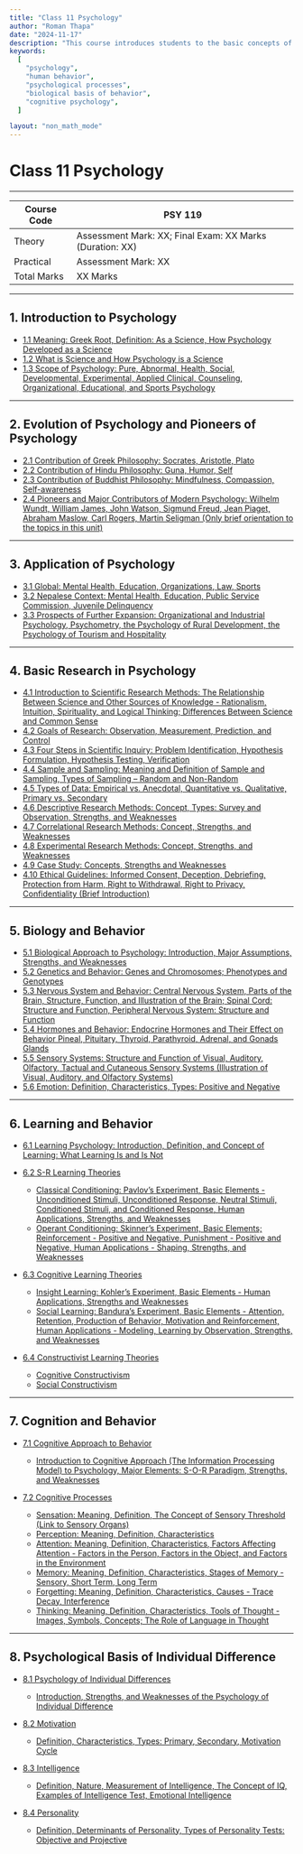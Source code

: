 ```yaml
---
title: "Class 11 Psychology"
author: "Roman Thapa"
date: "2024-11-17"
description: "This course introduces students to the basic concepts of psychology, including the study of human behavior, psychological processes, and the biological basis of behavior."
keywords:
  [
    "psychology",
    "human behavior",
    "psychological processes",
    "biological basis of behavior",
    "cognitive psychology",
  ]

layout: "non_math_mode"
---
```


# Class 11 Psychology

---

| Course Code | PSY 119                                                  |
| ----------- | -------------------------------------------------------- |
| Theory      | Assessment Mark: XX; Final Exam: XX Marks (Duration: XX) |
| Practical   | Assessment Mark: XX                                      |
| Total Marks | XX Marks                                                 |

---

## 1. Introduction to Psychology

- [1.1 Meaning: Greek Root, Definition: As a Science, How Psychology Developed as a Science](./introduction-psychology/meaning-development/)
- [1.2 What is Science and How Psychology is a Science](./introduction-psychology/psychology-as-science/)
- [1.3 Scope of Psychology: Pure, Abnormal, Health, Social, Developmental, Experimental, Applied Clinical, Counseling, Organizational, Educational, and Sports Psychology](./introduction-psychology/scope/)

---

## 2. Evolution of Psychology and Pioneers of Psychology

- [2.1 Contribution of Greek Philosophy: Socrates, Aristotle, Plato](./evolution-psychology/greek-philosophy/)
- [2.2 Contribution of Hindu Philosophy: Guna, Humor, Self](./evolution-psychology/hindu-philosophy/)
- [2.3 Contribution of Buddhist Philosophy: Mindfulness, Compassion, Self-awareness](./evolution-psychology/buddhist-philosophy/)
- [2.4 Pioneers and Major Contributors of Modern Psychology: Wilhelm Wundt, William James, John Watson, Sigmund Freud, Jean Piaget, Abraham Maslow, Carl Rogers, Martin Seligman (Only brief orientation to the topics in this unit)](./evolution-psychology/pioneers-modern-psychology/)

---

## 3. Application of Psychology

- [3.1 Global: Mental Health, Education, Organizations, Law, Sports](./application-psychology/global/)
- [3.2 Nepalese Context: Mental Health, Education, Public Service Commission, Juvenile Delinquency](./application-psychology/nepalese-context/)
- [3.3 Prospects of Further Expansion: Organizational and Industrial Psychology, Psychometry, the Psychology of Rural Development, the Psychology of Tourism and Hospitality](./application-psychology/prospects-expansion/)

---

## 4. Basic Research in Psychology

- [4.1 Introduction to Scientific Research Methods: The Relationship Between Science and Other Sources of Knowledge - Rationalism, Intuition, Spirituality, and Logical Thinking; Differences Between Science and Common Sense](./basic-research-psychology/scientific-research-methods/)
- [4.2 Goals of Research: Observation, Measurement, Prediction, and Control](./basic-research-psychology/goals-research/)
- [4.3 Four Steps in Scientific Inquiry: Problem Identification, Hypothesis Formulation, Hypothesis Testing, Verification](./basic-research-psychology/scientific-inquiry/)
- [4.4 Sample and Sampling: Meaning and Definition of Sample and Sampling, Types of Sampling – Random and Non-Random](./basic-research-psychology/sample-sampling/)
- [4.5 Types of Data: Empirical vs. Anecdotal, Quantitative vs. Qualitative, Primary vs. Secondary](./basic-research-psychology/types-of-data/)
- [4.6 Descriptive Research Methods: Concept, Types: Survey and Observation, Strengths, and Weaknesses](./basic-research-psychology/descriptive-research-methods/)
- [4.7 Correlational Research Methods: Concept, Strengths, and Weaknesses](./basic-research-psychology/correlational-research-methods/)
- [4.8 Experimental Research Methods: Concept, Strengths, and Weaknesses](./basic-research-psychology/experimental-research-methods/)
- [4.9 Case Study: Concepts, Strengths and Weaknesses](./basic-research-psychology/case-study/)
- [4.10 Ethical Guidelines: Informed Consent, Deception, Debriefing, Protection from Harm, Right to Withdrawal, Right to Privacy, Confidentiality (Brief Introduction)](./basic-research-psychology/ethical-guidelines/)

---

## 5. Biology and Behavior

- [5.1 Biological Approach to Psychology: Introduction, Major Assumptions, Strengths, and Weaknesses](./biology-and-behavior/biological-approach-psychology/)
- [5.2 Genetics and Behavior: Genes and Chromosomes; Phenotypes and Genotypes](./biology-and-behavior/genetics-behavior/)
- [5.3 Nervous System and Behavior: Central Nervous System, Parts of the Brain, Structure, Function, and Illustration of the Brain; Spinal Cord: Structure and Function, Peripheral Nervous System: Structure and Function](./biology-and-behavior/nervous-system-behavior/)
- [5.4 Hormones and Behavior: Endocrine Hormones and Their Effect on Behavior Pineal, Pituitary, Thyroid, Parathyroid, Adrenal, and Gonads Glands](./biology-and-behavior/hormones-behavior/)
- [5.5 Sensory Systems: Structure and Function of Visual, Auditory, Olfactory, Tactual and Cutaneous Sensory Systems (Illustration of Visual, Auditory, and Olfactory Systems)](./biology-and-behavior/sensory-systems/)
- [5.6 Emotion: Definition, Characteristics, Types: Positive and Negative](./biology-and-behavior/emotion/)

---

## 6. Learning and Behavior

- [6.1 Learning Psychology: Introduction, Definition, and Concept of Learning: What Learning Is and Is Not](./learning-and-behavior/learning-psychology/)
- [6.2 S-R Learning Theories](./learning-and-behavior/sr-learning-theories/)

  - [Classical Conditioning: Pavlov’s Experiment, Basic Elements - Unconditioned Stimuli, Unconditioned Response, Neutral Stimuli, Conditioned Stimuli, and Conditioned Response, Human Applications, Strengths, and Weaknesses](./learning-and-behavior/classical-conditioning/)
  - [Operant Conditioning: Skinner’s Experiment, Basic Elements; Reinforcement - Positive and Negative, Punishment - Positive and Negative, Human Applications - Shaping, Strengths, and Weaknesses](./learning-and-behavior/operant-conditioning/)

- [6.3 Cognitive Learning Theories](./learning-and-behavior/cognitive-learning-theories/)

  - [Insight Learning: Kohler’s Experiment, Basic Elements - Human Applications, Strengths and Weaknesses](./learning-and-behavior/insight-learning/)
  - [Social Learning: Bandura’s Experiment, Basic Elements - Attention, Retention, Production of Behavior, Motivation and Reinforcement, Human Applications - Modeling, Learning by Observation, Strengths, and Weaknesses](./learning-and-behavior/social-learning/)

- [6.4 Constructivist Learning Theories](./learning-and-behavior/constructivist-learning-theories/)

  - [Cognitive Constructivism](./learning-and-behavior/cognitive-constructivism/)
  - [Social Constructivism](./learning-and-behavior/social-constructivism/)

---

## 7. Cognition and Behavior

- [7.1 Cognitive Approach to Behavior](./cognition-and-behavior/cognitive-approach/)

  - [Introduction to Cognitive Approach (The Information Processing Model) to Psychology, Major Elements: S-O-R Paradigm, Strengths, and Weaknesses](./cognition-and-behavior/information-processing-model/)

- [7.2 Cognitive Processes](./cognition-and-behavior/cognitive-processes/)

  - [Sensation: Meaning, Definition, The Concept of Sensory Threshold (Link to Sensory Organs)](./cognition-and-behavior/sensation/)
  - [Perception: Meaning, Definition, Characteristics](./cognition-and-behavior/perception/)
  - [Attention: Meaning, Definition, Characteristics, Factors Affecting Attention - Factors in the Person, Factors in the Object, and Factors in the Environment](./cognition-and-behavior/attention/)
  - [Memory: Meaning, Definition, Characteristics, Stages of Memory - Sensory, Short Term, Long Term](./cognition-and-behavior/memory/)
  - [Forgetting: Meaning, Definition, Characteristics, Causes - Trace Decay, Interference](./cognition-and-behavior/forgetting/)
  - [Thinking: Meaning, Definition, Characteristics, Tools of Thought - Images, Symbols, Concepts; The Role of Language in Thought](./cognition-and-behavior/thinking/)

---

## 8. Psychological Basis of Individual Difference

- [8.1 Psychology of Individual Differences](./psychological-basis-individual-difference/psychology-of-individual-differences/)

  - [Introduction, Strengths, and Weaknesses of the Psychology of Individual Difference](./psychological-basis-individual-difference/introduction-individual-differences/)

- [8.2 Motivation](./psychological-basis-individual-difference/motivation/)

  - [Definition, Characteristics, Types: Primary, Secondary, Motivation Cycle](./psychological-basis-individual-difference/motivation-cycle/)

- [8.3 Intelligence](./psychological-basis-individual-difference/intelligence/)

  - [Definition, Nature, Measurement of Intelligence, The Concept of IQ, Examples of Intelligence Test, Emotional Intelligence](./psychological-basis-individual-difference/intelligence-measurement/)

- [8.4 Personality](./psychological-basis-individual-difference/personality/)

  - [Definition, Determinants of Personality, Types of Personality Tests: Objective and Projective](./psychological-basis-individual-difference/personality-tests/)
